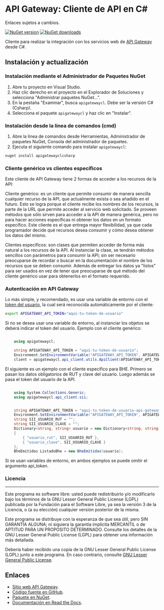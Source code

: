 # API Gateway: Cliente de API en C#

Enlaces sujetos a cambios.

[![NuGet version](https://img.shields.io/nuget/v/apigatewaycl.csharp.svg)](https://www.nuget.org/packages/apigatewaycl.csharp/)
[![NuGet downloads](https://img.shields.io/nuget/dt/apigatewaycl.csharp.svg)](https://www.nuget.org/packages/apigatewaycl.csharp/)

Cliente para realizar la integración con los servicios web de [API Gateway](https://www.apigateway.cl) desde C#.

## Instalación y actualización

### Instalación mediante el Administrador de Paquetes NuGet

1. Abre tu proyecto en Visual Studio.
2. Haz clic derecho en el proyecto en el Explorador de Soluciones y selecciona "Administrar paquetes NuGet...".
3. En la pestaña "Examinar", busca `apigatewaycl`. Debe ser la versión C# (Csharp).
4. Selecciona el paquete `apigatewaycl` y haz clic en "Instalar".

### Instalación desde la línea de comandos (cmd)

1. Abre la línea de comandos desde Herramientas, Administrador de paquetes NuGet, Consola del administrador de paquetes.
2. Ejecuta el siguiente comando para instalar `apigatewaycl`:

```sh
nuget install apigatewayclcsharp
```

### Cliente genérico vs clientes específicos
Este cliente de API Gateway tiene 2 formas de acceder a los recursos de la API:

Cliente genérico: es un cliente que permite consumir de manera sencilla cualquier recurso de la API, que actualmente exista o sea añadido en el futuro. Esto se logra porque el cliente recibe los nombres de los recursos, la parte de la URL que permite acceder al servicio web solicitado. Se proveen métodos que sólo sirven para acceder a la API de manera genérica, pero no para hacer acciones específicas ni obtener los datos en un formato específico. Este cliente es el que entrega mayor flexibilidad, ya que cada programador decide qué recursos desea consumir y cómo desea obtener los datos del mismo.

Clientes específicos: son clases que permiten acceder de forma más natural a los recursos de la API. Al instanciar la clase, se tendrán métodos sencillos con parámetros para consumir la API; sin ser necesario preocuparse de recordar o buscar en la documentación el nombre de los recursos que se deben consumir. Además de entregar los datos ya "listos" para ser usados en vez de tener que preocuparse de qué método del cliente genérico usar para obtenerlos en el formato requerido.

### Autenticación en API Gateway
Lo más simple, y recomendado, es usar una variable de entorno con el [token del usuario](https://apigateway.cl/dashboard#api-auth), la cual será reconocida automáticamente por el cliente:

```sh
export APIGATEWAY_API_TOKEN="aquí-tu-token-de-usuario"
```

Si no se desea usar una variable de entorno, al instanciar los objetos se deberá indicar el token del usuario. Ejemplo con el cliente genérico:

```C#

    using apigatewaycl;

    string APIGATEWAY_API_TOKEN = "aquí-tu-token-de-usuario";
    Environment.SetEnvironmentVariable("APIGATEWAY_API_TOKEN", APIGATEWAY_API_TOKEN);
    client = apigatewaycl.api_client.utils.ApiClient(APIGATEWAY_API_TOKEN);
```

El siguiente es un ejemplo con el cliente específico para BHE. Primero se pasan
los datos obligatorios de RUT y clave del usuario. Luego además se pasa el token
del usuario de la API.

```C#

    using System.Collections.Generic;
    using apigatewaycl.api_client.sii;


    string APIGATEWAY_API_TOKEN = "aquí-tu-token-de-usuario-api-gateway";
    Environment.SetEnvironmentVariable("APIGATEWAY_API_TOKEN", APIGATEWAY_API_TOKEN);
    string SII_USUARIO_RUT = "";
    string SII_USUARIO_CLAVE = "";
    Dictionary<string, string> usuario = new Dictionary<string, string>()
    {
        { "usuario_rut", SII_USUARIO_RUT },
        { "usuario_clave", SII_USUARIO_CLAVE }
    };
    BheEmitidas ListadoBhe = new BheEmitidas(usuario);
```

Si se usan variables de entorno, en ambos ejemplos se puede omitir el argumento api_token.

### Licencia
--------

Este programa es software libre: usted puede redistribuirlo y/o modificarlo
bajo los términos de la GNU Lesser General Public License (LGPL) publicada
por la Fundación para el Software Libre, ya sea la versión 3 de la Licencia,
o (a su elección) cualquier versión posterior de la misma.

Este programa se distribuye con la esperanza de que sea útil, pero SIN
GARANTÍA ALGUNA; ni siquiera la garantía implícita MERCANTIL o de APTITUD
PARA UN PROPÓSITO DETERMINADO. Consulte los detalles de la GNU Lesser General
Public License (LGPL) para obtener una información más detallada.

Debería haber recibido una copia de la GNU Lesser General Public License
(LGPL) junto a este programa. En caso contrario, consulte
[GNU Lesser General Public License](http://www.gnu.org/licenses/lgpl.html).

Enlaces
-------

- [Sitio web API Gateway](https://www.apigateway.cl).
- [Código fuente en GitHub](https://github.com/apigatewaycl/apigateway-api-client-c_sharp).
- [Paquete en NuGet](https://www.nuget.org/packages/apigatewaycl.csharp).
- [Documentación en Read the Docs](https://apigatewaycl.readthedocs.io/es/latest).
